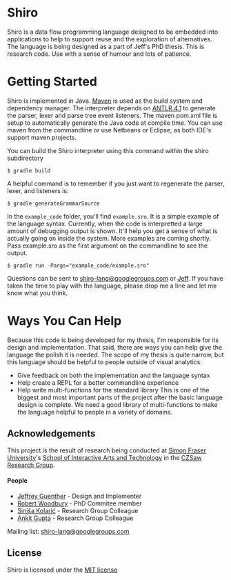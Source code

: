 Shiro
=====

Shiro is a data flow programming language designed to be embedded into applications to help to support reuse and the exploration of alternatives. The language is being designed as a part of Jeff's PhD thesis. This is research code. Use with a sense of humour and lots of patience.

Getting Started
===============

Shiro is implemented in Java. [Maven](http://maven.apache.org/) is used as the build system and dependency manager. The interpreter depends on [ANTLR 4.1](http://www.antlr.org/) to generate the parser, lexer and parse tree event listeners. The maven pom.xml file is setup to automatically generate the Java code at compile time. You can use maven from the commandline or use Netbeans or Eclipse, as both IDE's support maven projects.

You can build the Shiro interpreter using this command within the shiro subdirectory

    $ gradle build

A helpful command is to remember if you just want to regenerate the parser, lexer, and listeners is:

    $ gradle generateGrammarSource

In the `example_code` folder, you'll find `example.sro`. It is a simple example of the language syntax. Currently, when the code is interpretted a large amount of debugging output is shown. It'll help you get a sense of what is actually going on inside the system. More examples are coming shortly. Pass example.sro as the first argument on the commandline to see the output.

    $ gradle run -Pargs="example_code/example.sro"

Questions can be sent to shiro-lang@googlegroups.com or [Jeff](mailto:jguenthe@sfu.ca). If you have taken the time to play with the language, please drop me a line and let me know what you think.

Ways You Can Help
=================

Because this code is being developed for my thesis, I'm responsible for its design and implementation. That said, there are ways you can help give the language the polish it is needed. The scope of my thesis is quite narrow, but this language should be helpful to people outside of visual analytics.

* Give feedback on both the implementation and the language syntax
* Help create a REPL for a better commandline experience
* Help write multi-functions for the standard library
  This is one of the biggest and most important parts of the project after the basic language design is complete. We need a good library of multi-functions to make the language helpful to people in a variety of domains.

Acknowledgements
-----------------
This project is the result of research being conducted at [Simon Fraser University](http://www.sfu.ca/)'s [School of Interactive Arts and Technology](http://www.siat.sfu.ca/) in the [CZSaw Research Group](http://czsaw.iat.sfu.ca/). 

#### People
* [Jeffrey Guenther](http://jeffreyguenther.com) - Design and Implementer
* [Robert Woodbury](http://www.siat.sfu.ca/faculty/profile/rob-woodbury) - PhD Commitee member
* [Siniša Kolarić](http://www.sfu.ca/~skolaric/) - Research Group Colleague
* [Ankit Gupta](http://www.linkedin.com/pub/ankit-gupta/37/b7b/851) - Research Group Colleague

Mailing list: shiro-lang@googlegroups.com

License
-------
Shiro is licensed under the [MIT license](http://opensource.org/licenses/MIT)